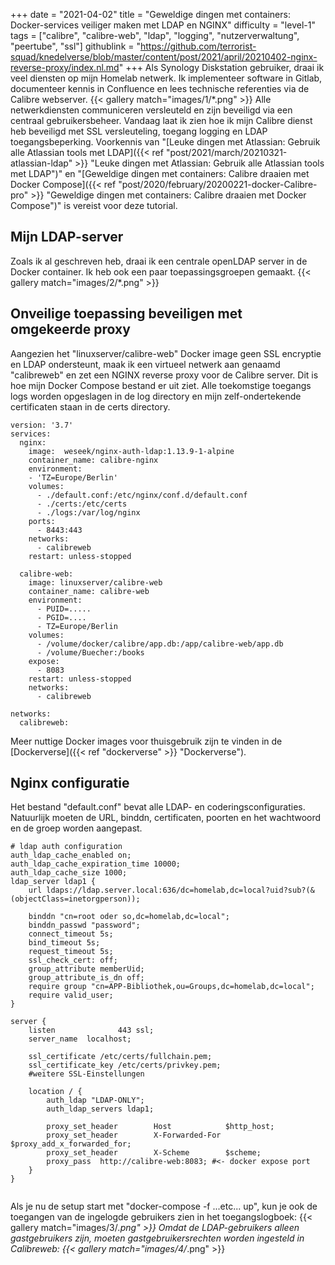 +++
date = "2021-04-02"
title = "Geweldige dingen met containers: Docker-services veiliger maken met LDAP en NGINX"
difficulty = "level-1"
tags = ["calibre", "calibre-web", "ldap", "logging", "nutzerverwaltung", "peertube", "ssl"]
githublink = "https://github.com/terrorist-squad/knedelverse/blob/master/content/post/2021/april/20210402-nginx-reverse-proxy/index.nl.md"
+++
Als Synology Diskstation gebruiker, draai ik veel diensten op mijn Homelab netwerk. Ik implementeer software in Gitlab, documenteer kennis in Confluence en lees technische referenties via de Calibre webserver.
{{< gallery match="images/1/*.png" >}}
Alle netwerkdiensten communiceren versleuteld en zijn beveiligd via een centraal gebruikersbeheer. Vandaag laat ik zien hoe ik mijn Calibre dienst heb beveiligd met SSL versleuteling, toegang logging en LDAP toegangsbeperking. Voorkennis van "[Leuke dingen met Atlassian: Gebruik alle Atlassian tools met LDAP]({{< ref "post/2021/march/20210321-atlassian-ldap" >}} "Leuke dingen met Atlassian: Gebruik alle Atlassian tools met LDAP")" en "[Geweldige dingen met containers: Calibre draaien met Docker Compose]({{< ref "post/2020/february/20200221-docker-Calibre-pro" >}} "Geweldige dingen met containers: Calibre draaien met Docker Compose")" is vereist voor deze tutorial.
## Mijn LDAP-server
Zoals ik al geschreven heb, draai ik een centrale openLDAP server in de Docker container. Ik heb ook een paar toepassingsgroepen gemaakt.
{{< gallery match="images/2/*.png" >}}

## Onveilige toepassing beveiligen met omgekeerde proxy
Aangezien het "linuxserver/calibre-web" Docker image geen SSL encryptie en LDAP ondersteunt, maak ik een virtueel netwerk aan genaamd "calibreweb" en zet een NGINX reverse proxy voor de Calibre server. Dit is hoe mijn Docker Compose bestand er uit ziet. Alle toekomstige toegangs logs worden opgeslagen in de log directory en mijn zelf-ondertekende certificaten staan in de certs directory.
```
version: '3.7'
services:
  nginx: 
    image:  weseek/nginx-auth-ldap:1.13.9-1-alpine
    container_name: calibre-nginx
    environment:
    - 'TZ=Europe/Berlin'
    volumes:
      - ./default.conf:/etc/nginx/conf.d/default.conf
      - ./certs:/etc/certs
      - ./logs:/var/log/nginx
    ports:
      - 8443:443
    networks:
      - calibreweb
    restart: unless-stopped

  calibre-web:
    image: linuxserver/calibre-web
    container_name: calibre-web
    environment:
      - PUID=.....
      - PGID=....
      - TZ=Europe/Berlin
    volumes:
      - /volume/docker/calibre/app.db:/app/calibre-web/app.db
      - /volume/Buecher:/books
    expose:
      - 8083
    restart: unless-stopped
    networks:
      - calibreweb

networks:
  calibreweb:

```
Meer nuttige Docker images voor thuisgebruik zijn te vinden in de [Dockerverse]({{< ref "dockerverse" >}} "Dockerverse").
## Nginx configuratie
Het bestand "default.conf" bevat alle LDAP- en coderingsconfiguraties. Natuurlijk moeten de URL, binddn, certificaten, poorten en het wachtwoord en de groep worden aangepast.
```
# ldap auth configuration
auth_ldap_cache_enabled on;
auth_ldap_cache_expiration_time 10000;
auth_ldap_cache_size 1000;
ldap_server ldap1 {
    url ldaps://ldap.server.local:636/dc=homelab,dc=local?uid?sub?(&(objectClass=inetorgperson));

    binddn "cn=root oder so,dc=homelab,dc=local";
    binddn_passwd "password";
    connect_timeout 5s;
    bind_timeout 5s;
    request_timeout 5s;
    ssl_check_cert: off;
    group_attribute memberUid;
    group_attribute_is_dn off;
    require group "cn=APP-Bibliothek,ou=Groups,dc=homelab,dc=local";
    require valid_user;
}

server {
    listen              443 ssl;
    server_name  localhost;

    ssl_certificate /etc/certs/fullchain.pem;
    ssl_certificate_key /etc/certs/privkey.pem;
    #weitere SSL-Einstellungen

    location / {
        auth_ldap "LDAP-ONLY";
        auth_ldap_servers ldap1;

        proxy_set_header        Host            $http_host;
        proxy_set_header        X-Forwarded-For $proxy_add_x_forwarded_for;
        proxy_set_header        X-Scheme        $scheme;
        proxy_pass  http://calibre-web:8083; #<- docker expose port
    }
}


```
Als je nu de setup start met "docker-compose -f ...etc... up", kun je ook de toegangen van de ingelogde gebruikers zien in het toegangslogboek:
{{< gallery match="images/3/*.png" >}}
Omdat de LDAP-gebruikers alleen gastgebruikers zijn, moeten gastgebruikersrechten worden ingesteld in Calibreweb:
{{< gallery match="images/4/*.png" >}}
